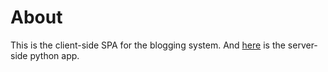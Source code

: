 # About
This is the client-side SPA for the blogging system. And [here](https://github.com/chehThss/blog-server)
is the server-side python app.
